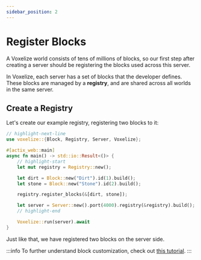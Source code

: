 ```yaml
---
sidebar_position: 2
---
```


# Register Blocks

A Voxelize world consists of tens of millions of blocks, so our first step after creating a server should be registering the blocks used across this server.

In Voxelize, each server has a set of blocks that the developer defines. These blocks are managed by a **registry**, and are shared across all worlds in the same server.

## Create a Registry

Let's create our example registry, registering two blocks to it:

```rust title="server/main.rs"
// highlight-next-line
use voxelize::{Block, Registry, Server, Voxelize};

#[actix_web::main]
async fn main() -> std::io::Result<()> {
	// highlight-start
    let mut registry = Registry::new();

    let dirt = Block::new("Dirt").id(1).build();
    let stone = Block::new("Stone").id(2).build();

    registry.register_blocks(&[dirt, stone]);

    let server = Server::new().port(4000).registry(&registry).build();
	// highlight-end

    Voxelize::run(server).await
}
```

Just like that, we have registered two blocks on the server side.

:::info
To further understand block customization, check out [this tutorial](../intermediate/custom-blocks).
:::